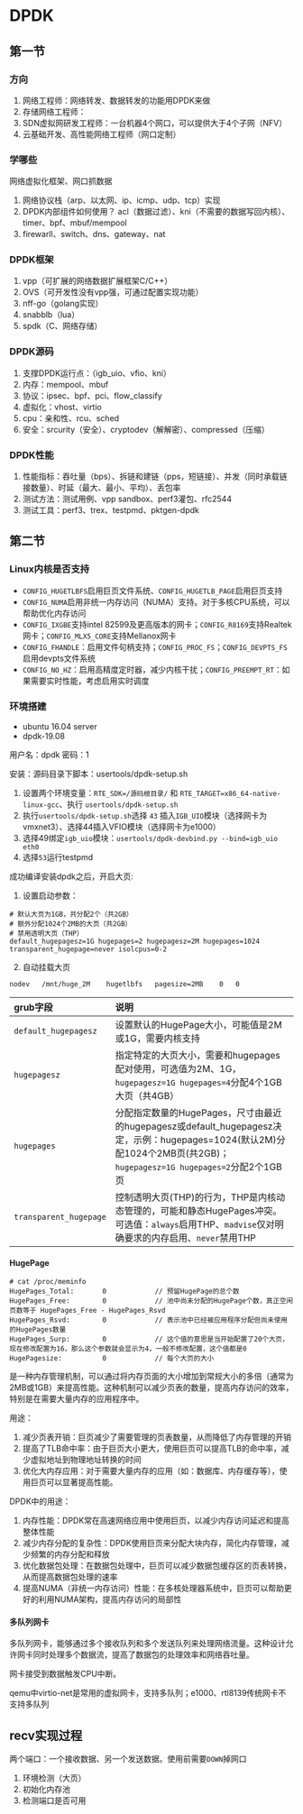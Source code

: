 # DPDK

## 第一节

### 方向

1. 网络工程师：网络转发、数据转发的功能用DPDK来做
2. 存储网络工程师：
3. SDN虚拟网研发工程师：一台机器4个网口，可以提供大于4个子网（NFV）
4. 云基础开发、高性能网络工程师（网口定制）

### 学哪些

网络虚拟化框架、网口抓数据
1. 网络协议栈（arp、以太网、ip、icmp、udp、tcp）实现
2. DPDK内部组件如何使用？ acl（数据过滤）、kni（不需要的数据写回内核）、timer、bpf、mbuf/mempool
3. firewarll、switch、dns、gateway、nat

### DPDK框架

1. vpp（可扩展的网络数据扩展框架C/C++）
2. OVS（可开发性没有vpp强，可通过配置实现功能）
3. nff-go（golang实现）
4. snabblb（lua）
5. spdk（C、网络存储）

### DPDK源码

1. 支撑DPDK运行点：（igb_uio、vfio、kni）
2. 内存：mempool、mbuf
3. 协议：ipsec、bpf、pci、flow_classify
4. 虚拟化：vhost、virtio
5. cpu：亲和性、rcu、sched
6. 安全：srcurity（安全）、cryptodev（解解密）、compressed（压缩）

### DPDK性能

1. 性能指标：吞吐量（bps）、拆链和建链（pps，短链接）、并发（同时承载链接数量）、时延（最大、最小、平均）、丢包率
2. 测试方法：测试用例、vpp sandbox、perf3灌包、rfc2544
3. 测试工具：perf3、trex、testpmd、pktgen-dpdk

## 第二节

### Linux内核是否支持

- `CONFIG_HUGETLBFS`启用巨页文件系统、`CONFIG_HUGETLB_PAGE`启用巨页支持
- `CONFIG_NUMA`启用非统一内存访问（NUMA）支持。对于多核CPU系统，可以帮助优化内存访问
- `CONFIG_IXGBE`支持intel 82599及更高版本的网卡；`CONFIG_R8169`支持Realtek网卡；`CONFIG_MLX5_CORE`支持Mellanox网卡
- `CONFIG_FHANDLE`：启用文件句柄支持；`CONFIG_PROC_FS`；`CONFIG_DEVPTS_FS`启用devpts文件系统
- `CONFIG_NO_HZ`：启用高精度定时器，减少内核干扰；`CONFIG_PREEMPT_RT`：如果需要实时性能，考虑启用实时调度

### 环境搭建

- ubuntu 16.04 server
- dpdk-19.08

用户名：dpdk
密码：1

安装：源码目录下脚本：usertools/dpdk-setup.sh
1. 设置两个环境变量：`RTE_SDK=/源码根目录/` 和 `RTE_TARGET=x86_64-native-linux-gcc`、执行 `usertools/dpdk-setup.sh`
2. 执行`usertools/dpdk-setup.sh`选择 `43` 插入`IGB_UIO`模块（选择网卡为vmxnet3）、选择44插入VFIO模块（选择网卡为e1000）
3. 选择49绑定`igb_uio`模块：`usertools/dpdk-devbind.py --bind=igb_uio eth0`
4. 选择`53`运行testpmd

成功编译安装dpdk之后，开启大页:
1. 设置启动参数：
```
# 默认大页为1GB，共分配2个（共2GB）
# 额外分配1024个2MB的大页（共2GB）
# 禁用透明大页（THP）
default_hugepagesz=1G hugepages=2 hugepagesz=2M hugepages=1024 transparent_hugepage=never isolcpus=0-2
```
2. 自动挂载大页
```
nodev	/mnt/huge_2M	hugetlbfs	pagesize=2MB	0	0
```

|grub字段|说明|
|:-------|:---|
|`default_hugepagesz`|设置默认的HugePage大小，可能值是2M或1G，需要内核支持|
|`hugepagesz`|指定特定的大页大小，需要和hugepages配对使用，可选值为2M、1G，`hugepagesz=1G hugepages=4`分配4个1GB大页（共4GB）|
|`hugepages`|分配指定数量的HugePages，尺寸由最近的hugepagesz或default_hugepagesz决定，示例：hugepages=1024(默认2M)分配1024个2MB页(共2GB)；`hugepagesz=1G hugepages=2`分配2个1GB页|
|`transparent_hugepage`|控制透明大页(THP)的行为，THP是内核动态管理的，可能和静态HugePages冲突。可选值：`always`启用THP、`madvise`仅对明确要求的内存启用、`never`禁用THP|

#### HugePage

```shell
# cat /proc/meminfo
HugePages_Total:       0 			// 预留HugePage的总个数
HugePages_Free:        0 			// 池中尚未分配的HugePage个数，真正空闲页数等于 HugePages_Free - HugePages_Rsvd
HugePages_Rsvd:		   0			// 表示池中已经被应用程序分配但尚未使用的HugePages数量
HugePages_Surp: 	   0 			// 这个值的意思是当开始配置了20个大页，现在修改配置为16，那么这个参数就会显示为4，一般不修改配置，这个值都是0
HugePagesize: 		   0 			// 每个大页的大小
```

是一种内存管理机制，可以通过将内存页面的大小增加到常规大小的多倍（通常为2MB或1GB）来提高性能。这种机制可以减少页表的数量，提高内存访问的效率，特别是在需要大量内存的应用程序中。

用途：
1. 减少页表开销：巨页减少了需要管理的页表数量，从而降低了内存管理的开销
2. 提高了TLB命中率：由于巨页大小更大，使用巨页可以提高TLB的命中率，减少虚拟地址到物理地址转换的时间
3. 优化大内存应用：对于需要大量内存的应用（如：数据库、内存缓存等），使用巨页可以显著提高性能。

DPDK中的用途：
1. 内存性能：DPDK常在高速网络应用中使用巨页，以减少内存访问延迟和提高整体性能
2. 减少内存分配的复杂性：DPDK使用巨页来分配大块内存，简化内存管理，减少频繁的内存分配和释放
3. 优化数据包处理：在数据包处理中，巨页可以减少数据包缓存区的页表转换，从而提高数据包处理的速率
4. 提高NUMA（非统一内存访问）性能：在多核处理器系统中，巨页可以帮助更好的利用NUMA架构，提高内存访问的局部性

#### 多队列网卡

多队列网卡，能够通过多个接收队列和多个发送队列来处理网络流量。这种设计允许网卡同时处理多个数据流，提高了数据包的处理效率和网络吞吐量。

网卡接受到数据触发CPU中断。

qemu中virtio-net是常用的虚拟网卡，支持多队列；e1000、rtl8139传统网卡不支持多队列

## recv实现过程

两个端口：一个接收数据、另一个发送数据。使用前需要`DOWN`掉网口

1. 环境检测（大页）
2. 初始化内存池
3. 检测端口是否可用
